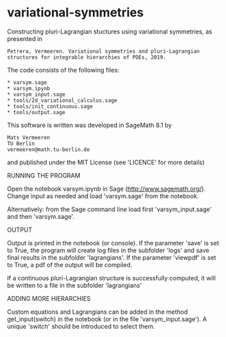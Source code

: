 # variational-symmetries
Constructing pluri-Lagrangian stuctures using variational symmetries, as presented in

	Petrera, Vermeeren. Variational symmetries and pluri-Lagrangian structures for integrable hierarchies of PDEs, 2019.

The code consists of the following files:

	* varsym.sage
	* varsym.ipynb
	* varsym_input.sage
	* tools/2d_variational_calculus.sage
	* tools/init_continuous.sage
	* tools/output.sage

This software is written was developed in SageMath 8.1 by

	Mats Vermeeren
	TU Berlin
	vermeeren@math.tu-berlin.de
	
and published under the MIT License (see 'LICENCE' for more details)


RUNNING THE PROGRAM

Open the notebook varsym.ipynb in Sage (http://www.sagemath.org/). Change input as needed and load 'varsym.sage' from the notebook.

Alternatively: from the Sage command line load first 'varsym_input.sage' and then 'varsym.sage'.


OUTPUT

Output is printed in the notebook (or console).
If the parameter 'save' is set to True, the program will create log files in the 
subfolder 'logs' and save final results in the subfolder 'lagrangians'. 
If the parameter 'viewpdf' is set to True, a pdf of the output will be compiled.

If a continuous pluri-Lagrangian structure is successfully computed, it will be 
written to a file in the subfolder 'lagrangians'


ADDING MORE HIERARCHIES

Custom equations and Lagrangians can be added in the method get_input(switch) in the notebook (or in
the file 'varsym_input.sage'). A unique 'switch' should be introduced to select them.
